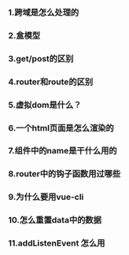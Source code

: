 ### 1.跨域是怎么处理的

### 2.盒模型

### 3.get/post的区别

### 4.router和route的区别

### 5.虚拟dom是什么？

### 6.一个html页面是怎么渲染的

### 7.组件中的name是干什么用的

### 8.router中的钩子函数用过哪些

### 9.为什么要用vue-cli

### 10.怎么重置data中的数据

### 11.addListenEvent 怎么用
